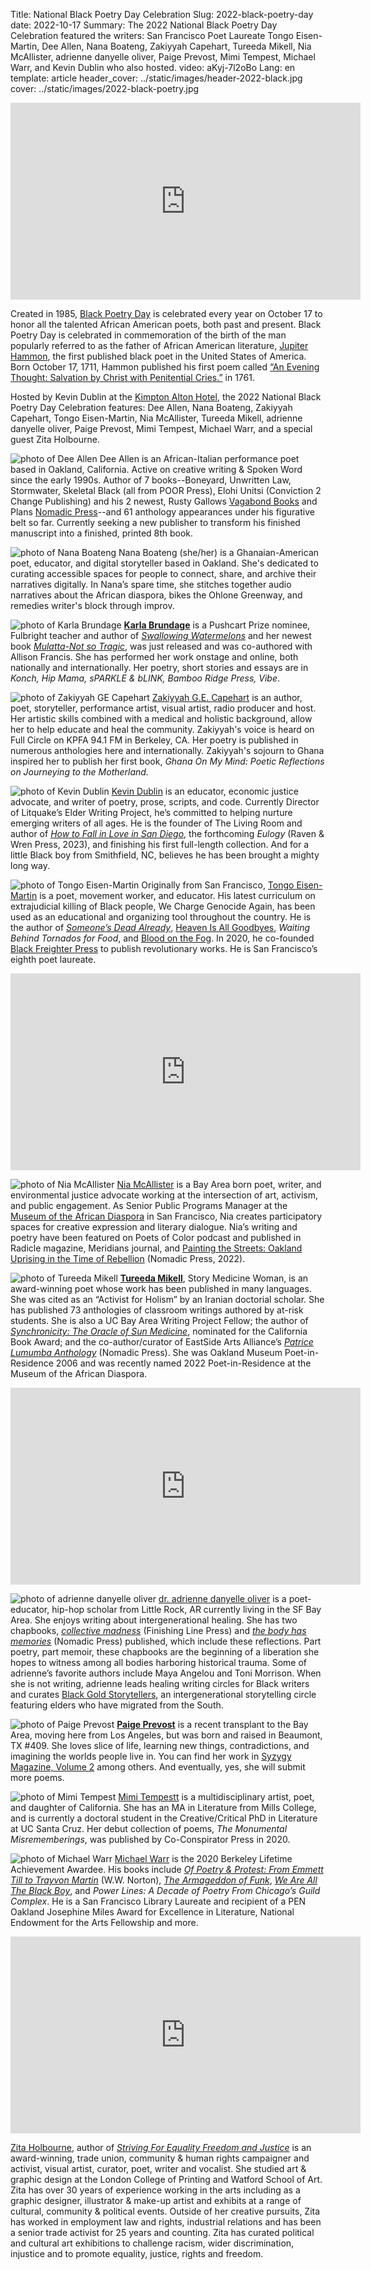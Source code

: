 Title: National Black Poetry Day Celebration
Slug: 2022-black-poetry-day
date: 2022-10-17
Summary: The 2022 National Black Poetry Day Celebration featured the writers: San Francisco Poet Laureate Tongo Eisen-Martin, Dee Allen, Nana Boateng, Zakiyyah Capehart, Tureeda Mikell, Nia McAllister, adrienne danyelle oliver, Paige Prevost, Mimi Tempest, Michael Warr, and Kevin Dublin who also hosted.
video: aKyj-7l2oBo
Lang: en
template: article
header_cover: ../static/images/header-2022-black.jpg
cover: ../static/images/2022-black-poetry.jpg

<center><iframe width="560" height="315" src="https://www.youtube.com/embed/aKyj-7l2oBo" title="YouTube video player" frameborder="0" allow="accelerometer; autoplay; clipboard-write; encrypted-media; gyroscope; picture-in-picture; web-share" allowfullscreen></iframe></center>

Created in 1985, [Black Poetry Day](https://www.nationaldaystoday.com/black-poetry-day/) is celebrated every year on October 17 to honor all the talented African American poets, both past and present. Black Poetry Day is celebrated in commemoration of the birth of the man popularly referred to as the father of African American literature, [Jupiter Hammon](https://poets.org/poet/jupiter-hammon), the first published black poet in the United States of America. Born October 17, 1711, Hammon published his first poem called [“An Evening Thought: Salvation by Christ with Penitential Cries.”](https://www.poetryfoundation.org/poems/52545/an-evening-thought-salvation-by-christ-with-penetential-cries) in 1761.

Hosted by Kevin Dublin at the [Kimpton Alton Hotel](https://www.altonhotelsf.com/), the 2022 National Black Poetry Day Celebration features: Dee Allen, Nana Boateng, Zakiyyah Capehart, Tongo Eisen-Martin, Nia McAllister, Tureeda Mikell, adrienne danyelle oliver, Paige Prevost, Mimi Tempest, Michael Warr, and a special guest Zita Holbourne.

![photo of Dee Allen](../static/images/dee-allen.jpg)
Dee Allen is an African-Italian performance poet based in Oakland, California. Active on creative writing & Spoken Word since the early 1990s. Author of 7 books--Boneyard, Unwritten Law, Stormwater, Skeletal Black (all from POOR Press), Elohi Unitsi (Conviction 2 Change Publishing) and his 2 newest, Rusty Gallows [Vagabond Books](https://www.vagabondbooks.net/2021/10/rusty-gallows.html) and Plans [Nomadic Press](https://nomadic-press.squarespace.com/store/plans)--and 61 anthology appearances under his figurative belt so far. Currently seeking a new publisher to transform his finished manuscript into a finished, printed 8th book.

![photo of Nana Boateng](../static/images/nana-boateng.jpg)
Nana Boateng (she/her) is a Ghanaian-American poet, educator, and digital storyteller based in Oakland. She's dedicated to curating accessible spaces for people to connect, share, and archive their narratives digitally. In Nana’s spare time, she stitches together audio narratives about the African diaspora, bikes the Ohlone Greenway, and remedies writer's block through improv.

![photo of Karla Brundage](../static/images/karla-brundage.jpg)
[**Karla Brundage**](https://www.karlabrundage.com/) is a Pushcart Prize nominee, Fulbright teacher and author of [*Swallowing Watermelons*](https://www.karlabrundage.com/shop/swallowing-watermelons) and her newest book [*Mulatta-Not so Tragic*](https://www.spdbooks.org/Products/9781737418405/mulatta--not-so-tragic.aspx), was just released and was co-authored with Allison Francis. She has performed her work onstage and online, both nationally and internationally. Her poetry, short stories and essays are in *Konch, Hip Mama, sPARKLE & bLINK, Bamboo Ridge Press, Vibe*.
 
![photo of Zakiyyah GE Capehart](../static/images/zakiyyah-capehart.jpg) 
[Zakiyyah G.E. Capehart](https://bookshop.org/p/books/ghana-on-my-mind-poetic-reflections-on-journeying-to-the-motherland-zakiyyah-g-e-capehart/16820117) is an author, poet, storyteller, performance artist, visual artist, radio producer and host. Her artistic skills combined with a medical and holistic background, allow her to help educate and heal the community. Zakiyyah's voice is heard on Full Circle on KPFA 94.1 FM in Berkeley, CA. Her poetry is published in numerous anthologies here and internationally. Zakiyyah's sojourn to Ghana inspired her to publish her first book, *Ghana On My Mind: Poetic Reflections on Journeying to the Motherland.*
 
![photo of Kevin Dublin](../static/images/kevin.jpg)
[Kevin Dublin](https://kevindublin.com/) is an educator, economic justice advocate, and writer of poetry, prose, scripts, and code. Currently Director of Litquake’s Elder Writing Project, he’s committed to helping nurture emerging writers of all ages. He is the founder of The Living Room and author of *[How to Fall in Love in San Diego](https://www.finishinglinepress.com/product/how-to-fall-in-love-in-san-diego/)*, the forthcoming *Eulogy* (Raven & Wren Press, 2023), and finishing his first full-length collection. And for a little Black boy from Smithfield, NC, believes he has been brought a mighty long way.

![photo of Tongo Eisen-Martin](../static/images/tongo-eisen-martin.jpg)
Originally from San Francisco, [Tongo Eisen-Martin](https://www.instagram.com/_tongogara_/) is a poet, movement worker, and educator. His latest curriculum on extrajudicial killing of Black people, We Charge Genocide Again, has been used as an educational and organizing tool throughout the country. He is the author of [*Someone’s Dead Already*](https://www.spdbooks.org/Products/9780988610835/someones-dead-already.aspx), [Heaven Is All Goodbyes](https://citylights.com/poetry-published-by-city-lights/heaven-is-all-goodbyespocket-poets-61/), *Waiting Behind Tornados for Food*, and [Blood on the Fog](https://citylights.com/poetry-published-by-city-lights/blood-on-the-fog/). In 2020, he co-founded [Black Freighter Press](https://www.blackfreighterpress.com/) to publish revolutionary works. He is San Francisco’s eighth poet laureate.

<center><iframe width="560" height="315" src="https://www.youtube.com/embed/ONKjBGpF4z0" title="YouTube video player" frameborder="0" allow="accelerometer; autoplay; clipboard-write; encrypted-media; gyroscope; picture-in-picture; web-share" allowfullscreen></iframe></center>
 
![photo of Nia McAllister](../static/images/nia-mcallister.jpg)
[Nia McAllister](https://www.niamcallister.com/) is a Bay Area born poet, writer, and environmental justice advocate working at the intersection of art, activism, and public engagement. As Senior Public Programs Manager at the [Museum of the African Diaspora](https://www.moadsf.org/) in San Francisco, Nia creates participatory spaces for creative expression and literary dialogue. Nia’s writing and poetry have been featured on Poets of Color podcast and published in Radicle magazine, Meridians journal, and [Painting the Streets: Oakland Uprising in the Time of Rebellion](https://www.nomadicpress.org/store/p/paintingthestreets) (Nomadic Press, 2022).

![photo of Tureeda Mikell](../static/images/tureeda-mikell.jpg)
[**Tureeda Mikell**](https://www.instagram.com/storymedicinewoman/?hl=en), Story Medicine Woman, is an award-winning poet whose work has been published in many languages. She was cited as an “Activist for Holism” by an Iranian doctorial scholar. She has published 73 anthologies of classroom writings authored by at-risk students. She is also a UC Bay Area Writing Project Fellow; the author of [*Synchronicity: The Oracle of Sun Medicine*](https://www.nomadicpress.org/store/p/synchronicity), nominated for the California Book Award; and the co-author/curator of EastSide Arts Alliance’s [*Patrice Lumumba Anthology*](https://www.nomadicpress.org/store/p/patricelumumba) (Nomadic Press). She was Oakland Museum Poet-in-Residence 2006 and was recently named 2022 Poet-in-Residence at the Museum of the African Diaspora.

<center><iframe width="560" height="315" src="https://www.youtube.com/embed/qxN3DQuh3DU" title="YouTube video player" frameborder="0" allow="accelerometer; autoplay; clipboard-write; encrypted-media; gyroscope; picture-in-picture; web-share" allowfullscreen></iframe></center>
 
![photo of adrienne danyelle oliver](../static/images/adrienne-oliver.jpg)
[dr. adrienne danyelle oliver](https://www.adriennedanyelle.com) is a poet-educator, hip-hop scholar from Little Rock, AR currently living in the SF Bay Area. She enjoys writing about intergenerational healing. She has two chapbooks, [*collective madness*](https://www.finishinglinepress.com/product/collective-madness-by-adrienne-danyelle-oliver/) (Finishing Line Press) and [*the body has memories*](https://www.nomadicpress.org/store/p/thebodyhasmemories) (Nomadic Press) published, which include these reflections. Part poetry, part memoir, these chapbooks are the beginning of a liberation she hopes to witness among all bodies harboring historical trauma. Some of adrienne’s favorite authors include Maya Angelou and Toni Morrison. When she is not writing, adrienne leads healing writing circles for Black writers and curates [Black Gold Storytellers](https://blackgoldstorytellers.com/), an intergenerational storytelling circle featuring elders who have migrated from the South.

![photo of Paige Prevost](../static/images/paige-prevost.jpg)
[**Paige Prevost**](https://wtpaige.net/) is a recent transplant to the Bay Area, moving here from Los Angeles, but was born and raised in Beaumont, TX #409. She loves slice of life, learning new things, contradictions, and imagining the worlds people live in. You can find her work in [Syzygy Magazine, Volume 2](https://www.blurb.com/b/11234101-syzygy-vol-2) among others. And eventually, yes, she will submit more poems.

![photo of Mimi Tempest](../static/images/mimi-tempestt.jpg)
[Mimi Tempestt](https://linktr.ee/mimitempestt) is a multidisciplinary artist, poet, and daughter of California. She has an MA in Literature from Mills College, and is currently a doctoral student in the Creative/Critical PhD in Literature at UC Santa Cruz. Her debut collection of poems, *The Monumental Misrememberings*, was published by Co-Conspirator Press in 2020.

![photo of Michael Warr](../static/images/michael-warr.jpg)
[Michael Warr](https://michaelwarr-creativework.tumblr.com/) is the 2020 Berkeley Lifetime Achievement Awardee. His books include [*Of Poetry & Protest: From Emmett Till to Trayvon Martin*](https://wwnorton.com/books/9780393352733) (W.W. Norton), [*The Armageddon of Funk*](https://nupress.northwestern.edu/9781882688425/the-armageddon-of-funk/), [*We Are All The Black Boy*](https://bookshop.org/p/books/we-are-all-the-black-boy-michael-warr/12439843?ean=9780962428715), and *Power Lines: A Decade of Poetry From Chicago’s Guild Complex*. He is a San Francisco Library Laureate and recipient of a PEN Oakland Josephine Miles Award for Excellence in Literature, National Endowment for the Arts Fellowship and more.

<center><iframe width="560" height="315" src="https://www.youtube.com/embed/evqyABxZiPw" title="YouTube video player" frameborder="0" allow="accelerometer; autoplay; clipboard-write; encrypted-media; gyroscope; picture-in-picture; web-share" allowfullscreen></iframe></center>

[Zita Holbourne](http://www.zitaholbourne.com/), author of [*Striving For Equality Freedom and Justice*](https://www.etsy.com/uk/listing/400061505/book-striving-for-equality-freedom) is an award-winning, trade union, community & human rights campaigner and activist, visual artist, curator, poet, writer and vocalist. She studied art & graphic design at the London College of Printing and Watford School of Art. Zita has over 30 years of experience working in the arts including as a graphic designer, illustrator & make-up artist and exhibits at a range of cultural, community & political events. Outside of her creative pursuits, Zita has worked in employment law and rights, industrial relations and has been a senior trade activist for 25 years and counting. Zita has curated political and cultural art exhibitions to challenge racism, wider discrimination, injustice and to promote equality, justice, rights and freedom.
